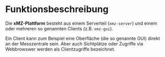# Funktionsbeschreibung
[Funktionsbeschreibung]: #funktionsbeschreibung

Die **xMZ-Plattform** besteht aus einem Serverteil (`xmz-server`) und einem oder mehreren so genannten Clients (z.B. `xmz-gui`).

Ein Client kann zum Beispiel eine Oberfläche (die so genannte GUI) direkt an
der Messzentrale sein. Aber auch Sichtplätze oder Zugriffe via Webbrowswer werden
als Clientzugriffe bezeichnet.

